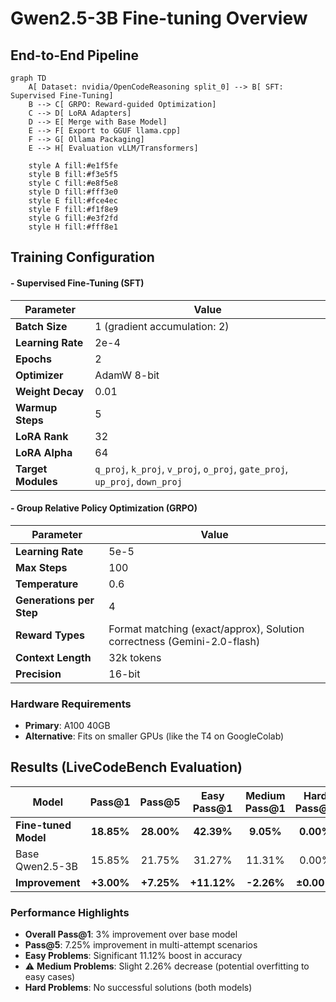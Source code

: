 # Gwen2.5-3B Fine-tuning Overview

##  End-to-End Pipeline

```mermaid
graph TD
    A[ Dataset: nvidia/OpenCodeReasoning split_0] --> B[ SFT: Supervised Fine-Tuning]
    B --> C[ GRPO: Reward-guided Optimization]
    C --> D[ LoRA Adapters]
    D --> E[ Merge with Base Model]
    E --> F[ Export to GGUF llama.cpp]
    F --> G[ Ollama Packaging]
    E --> H[ Evaluation vLLM/Transformers]
    
    style A fill:#e1f5fe
    style B fill:#f3e5f5
    style C fill:#e8f5e8
    style D fill:#fff3e0
    style E fill:#fce4ec
    style F fill:#f1f8e9
    style G fill:#e3f2fd
    style H fill:#fff8e1
```

##  Training Configuration

#### -  Supervised Fine-Tuning (SFT)
| Parameter | Value |
|-----------|-------|
| **Batch Size** | 1 (gradient accumulation: 2) |
| **Learning Rate** | 2e-4 |
| **Epochs** | 2 |
| **Optimizer** | AdamW 8-bit |
| **Weight Decay** | 0.01 |
| **Warmup Steps** | 5 |
| **LoRA Rank** | 32 |
| **LoRA Alpha** | 64 |
| **Target Modules** | `q_proj`, `k_proj`, `v_proj`, `o_proj`, `gate_proj`, `up_proj`, `down_proj` |

#### - Group Relative Policy Optimization (GRPO)
| Parameter | Value |
|-----------|-------|
| **Learning Rate** | 5e-5 |
| **Max Steps** | 100 |
| **Temperature** | 0.6 |
| **Generations per Step** | 4 |
| **Reward Types** | Format matching (exact/approx), Solution correctness (Gemini-2.0-flash) |
| **Context Length** | 32k tokens |
| **Precision** | 16-bit |

###  Hardware Requirements
- **Primary**: A100 40GB
- **Alternative**: Fits on smaller GPUs (like the T4 on GoogleColab)

##  Results (LiveCodeBench Evaluation)

| Model | Pass@1 | Pass@5 | Easy Pass@1 | Medium Pass@1 | Hard Pass@1 |
|-------|:------:|:------:|:-----------:|:-------------:|:-----------:|
| **Fine-tuned Model** | **18.85%** | **28.00%** | **42.39%** | **9.05%** | **0.00%** |
|  Base Qwen2.5-3B | 15.85% | 21.75% | 31.27% | 11.31% | 0.00% |
| **Improvement** | **+3.00%** | **+7.25%** | **+11.12%** | **-2.26%** | **±0.00%** |

### Performance Highlights
-  **Overall Pass@1**: 3% improvement over base model
-  **Pass@5**: 7.25% improvement in multi-attempt scenarios  
-  **Easy Problems**: Significant 11.12% boost in accuracy
- ⚠️ **Medium Problems**: Slight 2.26% decrease (potential overfitting to easy cases)
-  **Hard Problems**: No successful solutions (both models)

